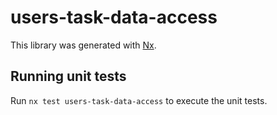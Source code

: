 # users-task-data-access

This library was generated with [Nx](https://nx.dev).

## Running unit tests

Run `nx test users-task-data-access` to execute the unit tests.
